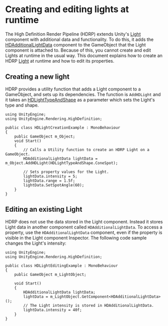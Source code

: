 # Creating and editing lights at runtime

The High Definition Render Pipeline (HDRP) extends Unity's [Light](https://docs.unity3d.com/Manual/class-Light.html) component with additional data and functionality. To do this, it adds the [HDAdditionalLightData](xref:UnityEngine.Rendering.HighDefinition.HDAdditionalLightData) component to the GameObject that the Light component is attached to. Because of this, you cannot create and edit Lights at runtime in the usual way. This document explains how to create an HDRP [Light](Light-Component.md) at runtime and how to edit its properties.

## Creating a new light

HDRP provides a utility function that adds a Light component to a GameObject, and sets up its dependencies. The function is `AddHDLight` and it takes an [HDLightTypeAndShape](xref:UnityEngine.Rendering.HighDefinition.GameObjectExtension.AddHDLight(UnityEngine.GameObject,UnityEngine.Rendering.HighDefinition.HDLightTypeAndShape)) as a parameter which sets the Light's type and shape.

```
using UnityEngine;
using UnityEngine.Rendering.HighDefinition;

public class HDLightCreationExample : MonoBehaviour
{
    public GameObject m_Object;
    void Start()
    {
        // Calls a Utility function to create an HDRP Light on a GameObject.
        HDAdditionalLightData lightData = m_Object.AddHDLight(HDLightTypeAndShape.ConeSpot);

        // Sets property values for the Light.
        lightData.intensity = 5;
        lightData.range = 1.5f;
        lightData.SetSpotAngle(60);
    }
}

```


## Editing an existing Light

HDRP does not use the data stored in the Light component. Instead it stores Light data in another component called `HDAdditionalLightData`. To access a property, use the `HDAdditionalLightData` component, even if the property is visible in the Light component Inspector. The following code sample changes the Light's intensity:

```
using UnityEngine;
using UnityEngine.Rendering.HighDefinition;

public class HDLightEditingExample : MonoBehaviour
{
    public GameObject m_LightObject;

    void Start()
    {
        HDAdditionalLightData lightData;
        lightData = m_LightObject.GetComponent<HDAdditionalLightData>();
        // The Light intensity is stored in HDAdditionalLightData.
        lightData.intensity = 40f;
    }
}
```

